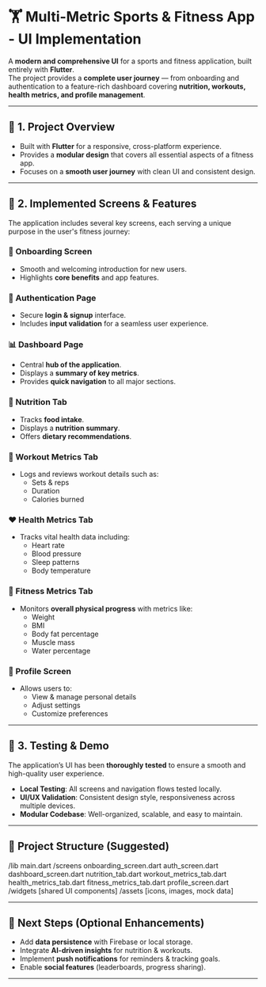 # 🏋️ Multi-Metric Sports & Fitness App - UI Implementation

A **modern and comprehensive UI** for a sports and fitness application, built entirely with **Flutter**.  
The project provides a **complete user journey** — from onboarding and authentication to a feature-rich dashboard covering **nutrition, workouts, health metrics, and profile management**.

---

## 📌 1. Project Overview
- Built with **Flutter** for a responsive, cross-platform experience.  
- Provides a **modular design** that covers all essential aspects of a fitness app.  
- Focuses on a **smooth user journey** with clean UI and consistent design.  

---

## 📱 2. Implemented Screens & Features

The application includes several key screens, each serving a unique purpose in the user's fitness journey:

### 🚀 Onboarding Screen
- Smooth and welcoming introduction for new users.  
- Highlights **core benefits** and app features.  

### 🔐 Authentication Page
- Secure **login & signup** interface.  
- Includes **input validation** for a seamless user experience.  

### 📊 Dashboard Page
- Central **hub of the application**.  
- Displays a **summary of key metrics**.  
- Provides **quick navigation** to all major sections.  

### 🥗 Nutrition Tab
- Tracks **food intake**.  
- Displays a **nutrition summary**.  
- Offers **dietary recommendations**.  

### 🏃 Workout Metrics Tab
- Logs and reviews workout details such as:  
  - Sets & reps  
  - Duration  
  - Calories burned  

### ❤️ Health Metrics Tab
- Tracks vital health data including:  
  - Heart rate  
  - Blood pressure  
  - Sleep patterns  
  - Body temperature  

### 💪 Fitness Metrics Tab
- Monitors **overall physical progress** with metrics like:  
  - Weight  
  - BMI  
  - Body fat percentage  
  - Muscle mass  
  - Water percentage  

### 👤 Profile Screen
- Allows users to:  
  - View & manage personal details  
  - Adjust settings  
  - Customize preferences  

---

## 🧪 3. Testing & Demo

The application’s UI has been **thoroughly tested** to ensure a smooth and high-quality user experience.

- **Local Testing**: All screens and navigation flows tested locally.  
- **UI/UX Validation**: Consistent design style, responsiveness across multiple devices.  
- **Modular Codebase**: Well-organized, scalable, and easy to maintain.  

---

## 📂 Project Structure (Suggested)

/lib
main.dart
/screens
onboarding_screen.dart
auth_screen.dart
dashboard_screen.dart
nutrition_tab.dart
workout_metrics_tab.dart
health_metrics_tab.dart
fitness_metrics_tab.dart
profile_screen.dart
/widgets
[shared UI components]
/assets
[icons, images, mock data]


---

## 🚀 Next Steps (Optional Enhancements)
- Add **data persistence** with Firebase or local storage.  
- Integrate **AI-driven insights** for nutrition & workouts.  
- Implement **push notifications** for reminders & tracking goals.  
- Enable **social features** (leaderboards, progress sharing).  

---
